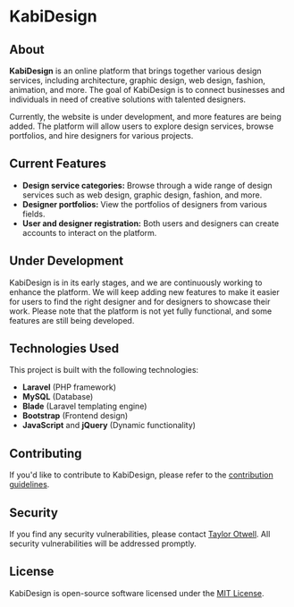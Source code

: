 # KabiDesign

## About
**KabiDesign** is an online platform that brings together various design services, including architecture, graphic design, web design, fashion, animation, and more. The goal of KabiDesign is to connect businesses and individuals in need of creative solutions with talented designers.

Currently, the website is under development, and more features are being added. The platform will allow users to explore design services, browse portfolios, and hire designers for various projects.

## Current Features
- **Design service categories:** Browse through a wide range of design services such as web design, graphic design, fashion, and more.
- **Designer portfolios:** View the portfolios of designers from various fields.
- **User and designer registration:** Both users and designers can create accounts to interact on the platform.

## Under Development
KabiDesign is in its early stages, and we are continuously working to enhance the platform. We will keep adding new features to make it easier for users to find the right designer and for designers to showcase their work. Please note that the platform is not yet fully functional, and some features are still being developed.

## Technologies Used
This project is built with the following technologies:
- **Laravel** (PHP framework)
- **MySQL** (Database)
- **Blade** (Laravel templating engine)
- **Bootstrap** (Frontend design)
- **JavaScript** and **jQuery** (Dynamic functionality)

## Contributing
If you'd like to contribute to KabiDesign, please refer to the [contribution guidelines](https://laravel.com/docs/contributions).

## Security
If you find any security vulnerabilities, please contact [Taylor Otwell](mailto:taylor@laravel.com). All security vulnerabilities will be addressed promptly.

## License
KabiDesign is open-source software licensed under the [MIT License](https://opensource.org/licenses/MIT).

